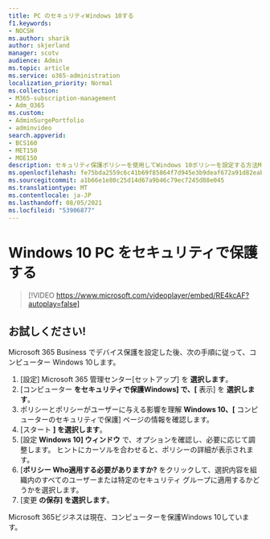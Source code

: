 ```yaml
---
title: PC のセキュリティWindows 10する
f1.keywords:
- NOCSH
ms.author: sharik
author: skjerland
manager: scotv
audience: Admin
ms.topic: article
ms.service: o365-administration
localization_priority: Normal
ms.collection:
- M365-subscription-management
- Adm_O365
ms.custom:
- AdminSurgePortfolio
- adminvideo
search.appverid:
- BCS160
- MET150
- MOE150
description: セキュリティ保護ポリシーを使用してWindows 10ポリシーを設定する方法Microsoft 365 Business Premium。
ms.openlocfilehash: fe75bda2559c6c41b69f85864f7d945e3b9deaf672a91d82eab01ce55b0e9f92
ms.sourcegitcommit: a1b66e1e80c25d14d67a9b46c79ec7245d88e045
ms.translationtype: MT
ms.contentlocale: ja-JP
ms.lasthandoff: 08/05/2021
ms.locfileid: "53906877"
---
```

# <a name="secure-windows-10-pcs"></a>Windows 10 PC をセキュリティで保護する

> [!VIDEO https://www.microsoft.com/videoplayer/embed/RE4kcAF?autoplay=false]
 
## <a name="try-it"></a>お試しください!  

Microsoft 365 Business でデバイス保護を設定した後、次の手順に従って、コンピューター Windows 10します。

1. [設定] Microsoft 365 管理センター[セットアップ] を **選択します**。
2. [コンピューター **をセキュリティで保護Windows] で、[** 表示] を **選択します**。
3. ポリシーとポリシーがユーザーに与える影響を理解 **Windows 10、[** コンピューターのセキュリティで保護] ページの情報を確認します。
4. [スタート  **] を選択します**。
5. [設定 **Windows 10] ウィンドウ** で、オプションを確認し、必要に応じて調整します。 ヒントにカーソルを合わせると、ポリシーの詳細が表示されます。
6. [**ポリシー Who適用する必要がありますか?** をクリックして、選択内容を組織内のすべてのユーザーまたは特定のセキュリティ グループに適用するかどうかを選択します。
7. [変更  **の保存] を選択します**。

Microsoft 365ビジネスは現在、コンピューターを保護Windows 10しています。